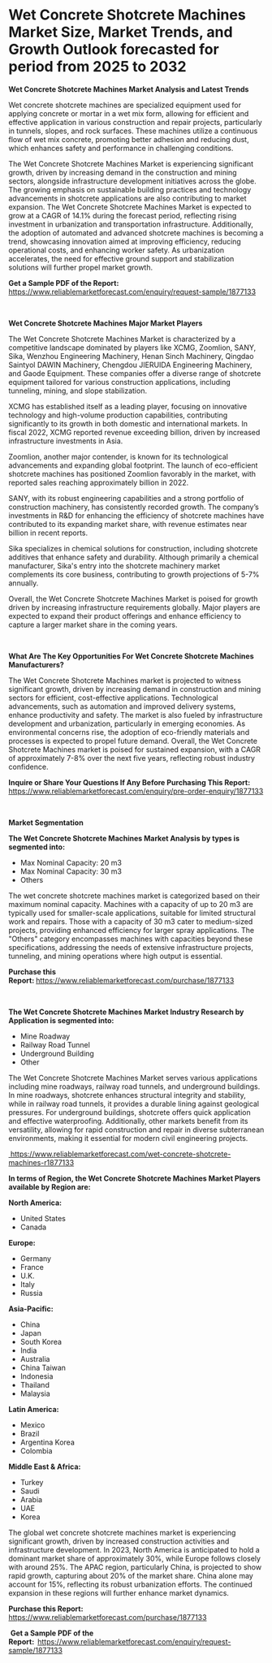 <p><h1>Wet Concrete Shotcrete Machines Market Size, Market Trends, and Growth Outlook forecasted for period from 2025 to 2032</h1></p><p><strong>Wet Concrete Shotcrete Machines Market Analysis and Latest Trends</strong></p>
<p><p>Wet concrete shotcrete machines are specialized equipment used for applying concrete or mortar in a wet mix form, allowing for efficient and effective application in various construction and repair projects, particularly in tunnels, slopes, and rock surfaces. These machines utilize a continuous flow of wet mix concrete, promoting better adhesion and reducing dust, which enhances safety and performance in challenging conditions.</p><p>The Wet Concrete Shotcrete Machines Market is experiencing significant growth, driven by increasing demand in the construction and mining sectors, alongside infrastructure development initiatives across the globe. The growing emphasis on sustainable building practices and technology advancements in shotcrete applications are also contributing to market expansion. The Wet Concrete Shotcrete Machines Market is expected to grow at a CAGR of 14.1% during the forecast period, reflecting rising investment in urbanization and transportation infrastructure. Additionally, the adoption of automated and advanced shotcrete machines is becoming a trend, showcasing innovation aimed at improving efficiency, reducing operational costs, and enhancing worker safety. As urbanization accelerates, the need for effective ground support and stabilization solutions will further propel market growth.</p></p>
<p><strong>Get a Sample PDF of the Report:&nbsp;</strong> <a href="https://www.reliablemarketforecast.com/enquiry/request-sample/1877133?utm_campaign=2445&utm_medium=2&utm_source=Github&utm_content=ia&utm_term=12042025&utm_id=wet-concrete-shotcrete-machines">https://www.reliablemarketforecast.com/enquiry/request-sample/1877133</a></p>
<p>&nbsp;</p>
<p><strong>Wet Concrete Shotcrete Machines Major Market Players</strong></p>
<p><p>The Wet Concrete Shotcrete Machines Market is characterized by a competitive landscape dominated by players like XCMG, Zoomlion, SANY, Sika, Wenzhou Engineering Machinery, Henan Sinch Machinery, Qingdao Saintyol DAWIN Machinery, Chengdou JIERUIDA Engineering Machinery, and Gaode Equipment. These companies offer a diverse range of shotcrete equipment tailored for various construction applications, including tunneling, mining, and slope stabilization.</p><p>XCMG has established itself as a leading player, focusing on innovative technology and high-volume production capabilities, contributing significantly to its growth in both domestic and international markets. In fiscal 2022, XCMG reported revenue exceeding billion, driven by increased infrastructure investments in Asia.</p><p>Zoomlion, another major contender, is known for its technological advancements and expanding global footprint. The launch of eco-efficient shotcrete machines has positioned Zoomlion favorably in the market, with reported sales reaching approximately billion in 2022.</p><p>SANY, with its robust engineering capabilities and a strong portfolio of construction machinery, has consistently recorded growth. The company’s investments in R&D for enhancing the efficiency of shotcrete machines have contributed to its expanding market share, with revenue estimates near billion in recent reports.</p><p>Sika specializes in chemical solutions for construction, including shotcrete additives that enhance safety and durability. Although primarily a chemical manufacturer, Sika's entry into the shotcrete machinery market complements its core business, contributing to growth projections of 5-7% annually.</p><p>Overall, the Wet Concrete Shotcrete Machines Market is poised for growth driven by increasing infrastructure requirements globally. Major players are expected to expand their product offerings and enhance efficiency to capture a larger market share in the coming years.</p></p>
<p>&nbsp;</p>
<p><strong>What Are The Key Opportunities For Wet Concrete Shotcrete Machines Manufacturers?</strong></p>
<p><p>The Wet Concrete Shotcrete Machines market is projected to witness significant growth, driven by increasing demand in construction and mining sectors for efficient, cost-effective applications. Technological advancements, such as automation and improved delivery systems, enhance productivity and safety. The market is also fueled by infrastructure development and urbanization, particularly in emerging economies. As environmental concerns rise, the adoption of eco-friendly materials and processes is expected to propel future demand. Overall, the Wet Concrete Shotcrete Machines market is poised for sustained expansion, with a CAGR of approximately 7-8% over the next five years, reflecting robust industry confidence.</p></p>
<p><strong>Inquire or Share Your Questions If Any Before Purchasing This Report:</strong> <a href="https://www.reliablemarketforecast.com/enquiry/pre-order-enquiry/1877133?utm_campaign=2445&utm_medium=2&utm_source=Github&utm_content=ia&utm_term=12042025&utm_id=wet-concrete-shotcrete-machines">https://www.reliablemarketforecast.com/enquiry/pre-order-enquiry/1877133</a></p>
<p>&nbsp;</p>
<p><strong>Market Segmentation</strong></p>
<p><strong>The Wet Concrete Shotcrete Machines Market Analysis by types is segmented into:</strong></p>
<p><ul><li>Max Nominal Capacity: 20 m3</li><li>Max Nominal Capacity: 30 m3</li><li>Others</li></ul></p>
<p><p>The wet concrete shotcrete machines market is categorized based on their maximum nominal capacity. Machines with a capacity of up to 20 m3 are typically used for smaller-scale applications, suitable for limited structural work and repairs. Those with a capacity of 30 m3 cater to medium-sized projects, providing enhanced efficiency for larger spray applications. The "Others" category encompasses machines with capacities beyond these specifications, addressing the needs of extensive infrastructure projects, tunneling, and mining operations where high output is essential.</p></p>
<p><strong>Purchase this Report:&nbsp;</strong><a href="https://www.reliablemarketforecast.com/purchase/1877133?utm_campaign=2445&utm_medium=2&utm_source=Github&utm_content=ia&utm_term=12042025&utm_id=wet-concrete-shotcrete-machines">https://www.reliablemarketforecast.com/purchase/1877133</a></p>
<p>&nbsp;</p>
<p><strong>The Wet Concrete Shotcrete Machines Market Industry Research by Application is segmented into:</strong></p>
<p><ul><li>Mine Roadway</li><li>Railway Road Tunnel</li><li>Underground Building</li><li>Other</li></ul></p>
<p><p>The Wet Concrete Shotcrete Machines Market serves various applications including mine roadways, railway road tunnels, and underground buildings. In mine roadways, shotcrete enhances structural integrity and stability, while in railway road tunnels, it provides a durable lining against geological pressures. For underground buildings, shotcrete offers quick application and effective waterproofing. Additionally, other markets benefit from its versatility, allowing for rapid construction and repair in diverse subterranean environments, making it essential for modern civil engineering projects.</p></p>
<p><a href="https://www.reliablemarketforecast.com/wet-concrete-shotcrete-machines-r1877133?utm_campaign=2445&utm_medium=2&utm_source=Github&utm_content=ia&utm_term=12042025&utm_id=wet-concrete-shotcrete-machines">&nbsp;https://www.reliablemarketforecast.com/wet-concrete-shotcrete-machines-r1877133</a></p>
<p><strong>In terms of Region, the Wet Concrete Shotcrete Machines Market Players available by Region are:</strong></p>
<p>
    <p> <strong> North America: </strong>
        <ul>
            <li>United States</li>
            <li>Canada</li>
        </ul>
        </p> 
    <p> <strong> Europe: </strong>
        <ul>
            <li>Germany</li>
            <li>France</li>
            <li>U.K.</li>
            <li>Italy</li>
            <li>Russia</li>
        </ul>
        </p> 
    <p> <strong> Asia-Pacific: </strong>
        <ul>
            <li>China</li>
            <li>Japan</li>
            <li>South Korea</li>
            <li>India</li>
            <li>Australia</li>
            <li>China Taiwan</li>
            <li>Indonesia</li>
            <li>Thailand</li>
            <li>Malaysia</li>
        </ul>
        </p> 
    <p> <strong> Latin America: </strong>
        <ul>
            <li>Mexico</li>
            <li>Brazil</li>
            <li>Argentina Korea</li>
            <li>Colombia</li>
        </ul>
        </p> 
    <p> <strong> Middle East & Africa: </strong>
        <ul>
            <li>Turkey</li>
            <li>Saudi</li>
            <li>Arabia</li>
            <li>UAE</li>
            <li>Korea</li>
        </ul>
    </p>
    </p>
<p><p>The global wet concrete shotcrete machines market is experiencing significant growth, driven by increased construction activities and infrastructure development. In 2023, North America is anticipated to hold a dominant market share of approximately 30%, while Europe follows closely with around 25%. The APAC region, particularly China, is projected to show rapid growth, capturing about 20% of the market share. China alone may account for 15%, reflecting its robust urbanization efforts. The continued expansion in these regions will further enhance market dynamics.</p></p>
<p><strong>Purchase this Report: </strong><a href="https://www.reliablemarketforecast.com/purchase/1877133?utm_campaign=2445&utm_medium=2&utm_source=Github&utm_content=ia&utm_term=12042025&utm_id=wet-concrete-shotcrete-machines">https://www.reliablemarketforecast.com/purchase/1877133</a></p>
<p>&nbsp;<strong>Get a Sample PDF of the Report:&nbsp;&nbsp;</strong><a href="https://www.reliablemarketforecast.com/enquiry/request-sample/1877133?utm_campaign=2445&utm_medium=2&utm_source=Github&utm_content=ia&utm_term=12042025&utm_id=wet-concrete-shotcrete-machines">https://www.reliablemarketforecast.com/enquiry/request-sample/1877133</a></p>
<p><strong></strong></p>
<p><p></p><p></p><p></p></p>